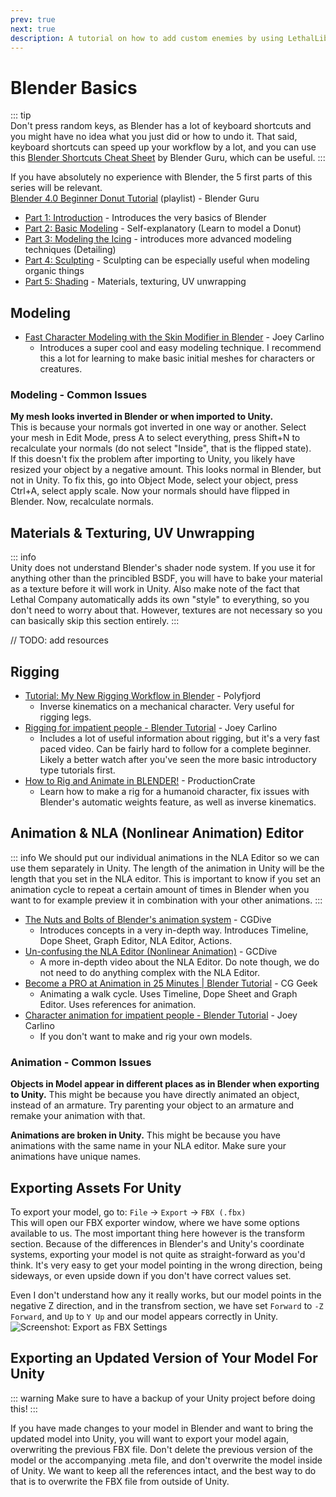 ```yaml
---
prev: true
next: true
description: A tutorial on how to add custom enemies by using LethalLib.
---
```

# Blender Basics

::: tip  
Don't press random keys, as Blender has a lot of keyboard shortcuts and you might have no idea what you just did or how to undo it. That said, keyboard shortcuts can speed up your workflow by a lot, and you can use this [Blender Shortcuts Cheat Sheet](https://docs.google.com/document/d/1zPBgZAdftWa6WVa7UIFUqW_7EcqOYE0X743RqFuJL3o/edit?pli=1#heading=h.ftqi9ub1gec3) by Blender Guru, which can be useful.
:::

If you have absolutely no experience with Blender, the 5 first parts of this series will be relevant.  
[Blender 4.0 Beginner Donut Tutorial](https://www.youtube.com/playlist?list=PLjEaoINr3zgEPv5y--4MKpciLaoQYZB1Z) (playlist) - Blender Guru
- [Part 1: Introduction](https://youtu.be/B0J27sf9N1Y?list=PLjEaoINr3zgEPv5y--4MKpciLaoQYZB1Z) - Introduces the very basics of Blender
- [Part 2: Basic Modeling](https://youtu.be/tBpnKTAc5Eo?list=PLjEaoINr3zgEPv5y--4MKpciLaoQYZB1Z) - Self-explanatory (Learn to model a Donut)
- [Part 3: Modeling the Icing](https://youtu.be/AqJx5TJyhes?list=PLjEaoINr3zgEPv5y--4MKpciLaoQYZB1Z&t=42) - introduces more advanced modeling techniques (Detailing)
- [Part 4: Sculpting](https://youtu.be/--GVNZnSROc?list=PLjEaoINr3zgEPv5y--4MKpciLaoQYZB1Z) - Sculpting can be especially useful when modeling organic things
- [Part 5: Shading](https://youtu.be/fsLO1F5x7yM?list=PLjEaoINr3zgEPv5y--4MKpciLaoQYZB1Z) - Materials, texturing, UV unwrapping

## Modeling

- [Fast Character Modeling with the Skin Modifier in Blender](https://youtu.be/DAAwy_l4jw4) - Joey Carlino
    - Introduces a super cool and easy modeling technique. I recommend this a lot for learning to make basic initial meshes for characters or creatures.


### Modeling - Common Issues

**My mesh looks inverted in Blender or when imported to Unity.**  
This is because your normals got inverted in one way or another. Select your mesh in Edit Mode, press A to select everything, press Shift+N to recalculate your normals (do not select "Inside", that is the flipped state).  
If this doesn't fix the problem after importing to Unity, you likely have resized your object by a negative amount. This looks normal in Blender, but not in Unity. To fix this, go into Object Mode, select your object, press Ctrl+A, select apply scale. Now your normals should have flipped in Blender. Now, recalculate normals.


## Materials & Texturing, UV Unwrapping

::: info  
Unity does not understand Blender's shader node system. If you use it for anything other than the princibled BSDF, you will have to bake your material as a texture before it will work in Unity. Also make note of the fact that Lethal Company automatically adds its own "style" to everything, so you don't need to worry about that. However, textures are not necessary so you can basically skip this section entirely.
:::

// TODO: add resources

## Rigging

- [Tutorial: My New Rigging Workflow in Blender](https://youtu.be/BiPoPMnU2VI) - Polyfjord
    - Inverse kinematics on a mechanical character. Very useful for rigging legs.
- [Rigging for impatient people - Blender Tutorial](https://youtu.be/DDeB4tDVCGY) - Joey Carlino
    - Includes a lot of useful information about rigging, but it's a very fast paced video. Can be fairly hard to follow for a complete beginner. Likely a better watch after you've seen the more basic introductory type tutorials first.
- [How to Rig and Animate in BLENDER!](https://youtu.be/1khSuB6sER0) - ProductionCrate
    - Learn how to make a rig for a humanoid character, fix issues with Blender's automatic weights feature, as well as inverse kinematics. 

## Animation & NLA (Nonlinear Animation) Editor

::: info 
We should put our individual animations in the NLA Editor so we can use them separately in Unity. The length of the animation in Unity will be the length that you set in the NLA editor. This is important to know if you set an animation cycle to repeat a certain amount of times in Blender when you want to for example preview it in combination with your other animations.
:::

- [The Nuts and Bolts of Blender's animation system](https://youtu.be/p3m57yAcsi0) - CGDive
    - Introduces concepts in a very in-depth way. Introduces Timeline, Dope Sheet, Graph Editor, NLA Editor, Actions.
- [Un-confusing the NLA Editor (Nonlinear Animation)](https://youtu.be/tAo7HxxxA08) - GCDive
    - A more in-depth video about the NLA Editor. Do note though, we do not need to do anything complex with the NLA Editor.
- [Become a PRO at Animation in 25 Minutes | Blender Tutorial](https://youtu.be/_C2ClFO3FAY) - CG Geek
    - Animating a walk cycle. Uses Timeline, Dope Sheet and Graph Editor. Uses references for animation.
- [Character animation for impatient people - Blender Tutorial](https://youtu.be/GAIZkIfXXjQ) - Joey Carlino
    - If you don't want to make and rig your own models.

### Animation - Common Issues

**Objects in Model appear in different places as in Blender when exporting to Unity.**
This might be because you have directly animated an object, instead of an armature. Try parenting your object to an armature and remake your animation with that.

**Animations are broken in Unity.**
This might be because you have animations with the same name in your NLA editor. Make sure your animations have unique names.

## Exporting Assets For Unity

To export your model, go to: `File` -> `Export` -> `FBX (.fbx)`  
This will open our FBX exporter window, where we have some options available to us. The most important thing here however is the transform section. Because of the differences in Blender's and Unity's coordinate systems, exporting your model is not quite as straight-forward as you'd think. It's very easy to get your model pointing in the wrong direction, being sideways, or even upside down if you don't have correct values set.

Even I don't understand how any it really works, but our model points in the negative Z direction, and in the transfrom section, we have set `Forward` to `-Z Forward`, and `Up` to `Y Up` and our model appears correctly in Unity.  
![Screenshot: Export as FBX Settings](/images/lethallib/custom-enemies/blender/BlenderExportAsFBX.png)

## Exporting an Updated Version of Your Model For Unity

::: warning
Make sure to have a backup of your Unity project before doing this!
:::

If you have made changes to your model in Blender and want to bring the updated model into Unity, you will want to export your model again, overwriting the previous FBX file. Don't delete the previous version of the model or the accompanying .meta file, and don't overwrite the model inside of Unity. We want to keep all the references intact, and the best way to do that is to overwrite the FBX file from outside of Unity.